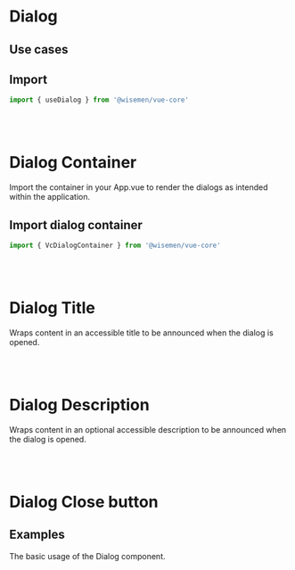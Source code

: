 # Dialog

## Use cases

<BulletList
  :items="[
    {
      description: 'When you want to confirm an action, like deleting an item.',
      variant: 'good',
    },
    {
      description: 'When the content is important but not urgent, and it could be more user-friendly as a tooltip or inline message.',
      variant: 'bad',
      link: {
        label: 'Tooltip',
        href: '/vue-core/components/tooltip/tooltip.html'
      }
    },
  ]"
/>

## Import

```ts
import { useDialog } from '@wisemen/vue-core'
```

<!-- @include: ./dialog-meta.md -->

<br>
<br>

# Dialog Container
Import the container in your App.vue to render the dialogs as intended within the application.

## Import dialog container

```ts
import { VcDialogContainer } from '@wisemen/vue-core'
```

<br>
<br>

# Dialog Title
Wraps content in an accessible title to be announced when the dialog is opened.
<!-- @include: ./dialog-title-meta.md -->

<br>
<br>

# Dialog Description
Wraps content in an optional accessible description to be announced when the dialog is opened.
<!-- @include: ./dialog-description-meta.md -->

<br>
<br>

# Dialog Close button
<!-- @include: ./dialog-close-button-meta.md -->

## Examples
The basic usage of the Dialog component.

<ComponentPreviewV1 name="dialog/basic" />
